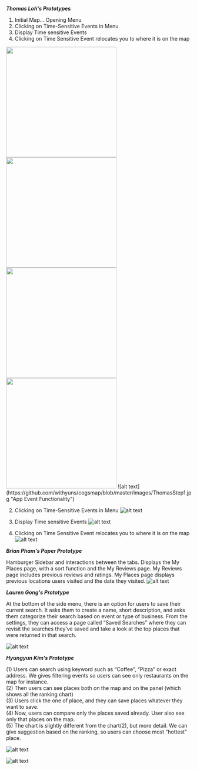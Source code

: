 ***Thomas Loh's Prototypes***

1. Initial Map... Opening Menu
2. Clicking on Time-Sensitive Events in Menu 
3. Display Time sensitive Events
4. Clicking on Time Sensitive Event relocates you to where it is on the map
<img src="https://github.com/withyuns/cogsmap/blob/master/images/ThomasStep1.jpg" width="300">
<img src="https://github.com/withyuns/cogsmap/blob/master/images/ThomasStep2.jpg" width="300">
<img src="https://github.com/withyuns/cogsmap/blob/master/images/ThomasStep3.jpg" width="300">
<img src="https://github.com/withyuns/cogsmap/blob/master/images/ThomasStep4.jpg" width="300">
![alt text](https://github.com/withyuns/cogsmap/blob/master/images/ThomasStep1.jpg "App Event Functionality")

2. Clicking on Time-Sensitive Events in Menu 
![alt text](https://github.com/withyuns/cogsmap/blob/master/images/ThomasStep2.jpg "Clicking on Event in Menu")

3. Display Time sensitive Events
![alt text](https://github.com/withyuns/cogsmap/blob/master/images/ThomasStep3.jpg "Display all time-sensitive events that have occurred in the area")

4. Clicking on Time Sensitive Event relocates you to where it is on the map
![alt text](https://github.com/withyuns/cogsmap/blob/master/images/ThomasStep4.jpg "Display all time-sensitive events that have occurred in the area")

***Brian Pham's Paper Prototype***

Hamburger Sidebar and interactions between the tabs. Displays the My Places page, with a sort function and the My Reviews page. My Reviews page includes previous reviews and ratings. My Places page displays previous locations users visited and the date they visited.
![alt text](https://github.com/withyuns/cogsmap/blob/master/images/PaperPrototype2.jpg "Hamburger Sidebar with multiple tabs such as Places, Reviews and Settings")

***Lauren Gong's Prototype***

At the bottom of the side menu, there is an option for users to save their current search. It asks them to create a name, short description, and asks them categorize their search based on event or type of business. From the settings, they can access a page called “Saved Searches” where they can revisit the searches they’ve saved and take a look at the top places that were returned in that search. 

![alt text](https://github.com/withyuns/cogsmap/blob/dcf043bbc472e1630a7e1c7f95c5ff650017664b/images/PaperPrototype_Lauren.jpg "Save current search functionality")

***Hyungyun Kim's Prototype***

(1) Users can search using keyword such as “Coffee”, “Pizza” or exact address. We gives filtering events so users can see only restaurants on the map for instance.<br>
(2) Then users can see places both on the map and on the panel (which shows all the ranking chart)<br>
(3) Users click the one of place, and they can save places whatever they want to save.<br>
(4) Now, users can compare only the places saved already. User also see only that places on the map.<br>
(5) The chart is slightly different from the chart(2), but more detail. We can give suggestion based on the ranking, so users can choose most “hottest” place.<br>

![alt text](https://github.com/withyuns/cogsmap/blob/master/images/yun_prototype2_1.jpg "First screen")


![alt text](https://github.com/withyuns/cogsmap/blob/master/images/yun_prototype2_2.jpg "Second screen")

